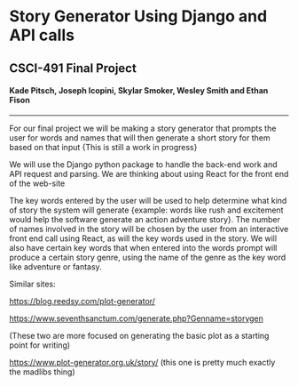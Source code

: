 # Story Generator Using Django and API calls
## CSCI-491 Final Project
#### Kade Pitsch, Joseph Icopini, Skylar Smoker, Wesley Smith and Ethan Fison
___

For our final project we will be making a story generator that prompts the user for words and names that will then generate a short story for them based on that input {This is still a work in progress}

We will use the Django python package to handle the back-end work and API request and parsing. We are thinking about using React for the front end of the web-site

The key words entered by the user will be used to help determine what kind of story the system will generate {example: words like rush and excitement would help the software generate an action adventure story}. The number of names involved in the story will be chosen by the user from an interactive front end call using React, as will the key words used in the story. We will also have certain key words that when entered into the words prompt will produce a certain story genre, using the name of the genre as the key word like adventure or fantasy.

Similar sites:

https://blog.reedsy.com/plot-generator/

https://www.seventhsanctum.com/generate.php?Genname=storygen

(These two are more focused on generating the basic plot as a starting point for writing)

https://www.plot-generator.org.uk/story/ (this one is pretty much exactly the madlibs thing)
